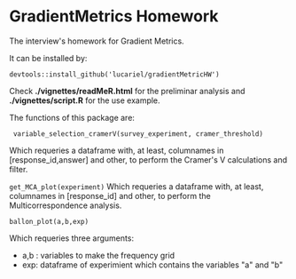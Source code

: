 # GradientMetrics Homework
The interview's homework for Gradient Metrics. 

It can be installed by:

`
devtools::install_github('lucariel/gradientMetricHW')
`

Check __./vignettes/readMeR.html__ for the preliminar analysis and __./vignettes/script.R__ for the use example.

The functions of this package are:

`
variable_selection_cramerV(survey_experiment, cramer_threshold)`

Which requeries a dataframe with, at least, columnames in [response_id,answer] and other, to perform the Cramer's V calculations and filter.

`
get_MCA_plot(experiment)
`
Which requeries a dataframe with, at least, columnames in [response_id] and other, to perform the Multicorrespondence analysis.


`
ballon_plot(a,b,exp)
`

Which requeries three arguments:

  + a,b : variables to make the frequency grid
  + exp: dataframe of experimient which contains the variables "a" and "b"

